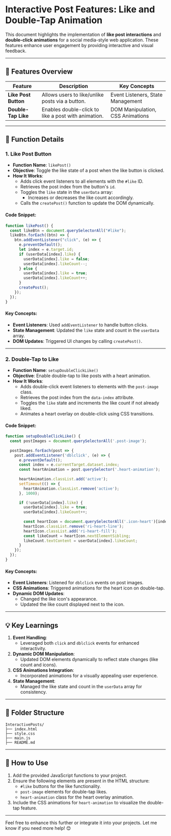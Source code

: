 
# **Interactive Post Features: Like and Double-Tap Animation**

This document highlights the implementation of **like post interactions** and **double-click animations** for a social media-style web application. These features enhance user engagement by providing interactive and visual feedback.

---

## **📂 Features Overview**

| **Feature**            | **Description**                                   | **Key Concepts**                  |
|-------------------------|---------------------------------------------------|------------------------------------|
| **Like Post Button**    | Allows users to like/unlike posts via a button.   | Event Listeners, State Management |
| **Double-Tap Like**     | Enables double-click to like a post with animation.| DOM Manipulation, CSS Animations  |

---

## **📝 Function Details**

### **1. Like Post Button**
- **Function Name**: `likePost()`
- **Objective**: Toggle the like state of a post when the like button is clicked.
- **How It Works**:
  - Adds click event listeners to all elements with the `#like` ID.
  - Retrieves the post index from the button's `id`.
  - Toggles the `like` state in the `userData` array:
    - Increases or decreases the like count accordingly.
  - Calls the `createPost()` function to update the DOM dynamically.

#### **Code Snippet**:
```javascript
function likePost() {
  const likeBtn = document.querySelectorAll("#like");
  likeBtn.forEach((btn) => {
    btn.addEventListener("click", (e) => {
      e.preventDefault();
      let index = e.target.id;
      if (userData[index].like) {
        userData[index].like = false;
        userData[index].likeCount--;
      } else {
        userData[index].like = true;
        userData[index].likeCount++;
      }
      createPost();
    });
  });
}
```

#### **Key Concepts**:
- **Event Listeners**: Used `addEventListener` to handle button clicks.
- **State Management**: Updated the `like` state and count in the `userData` array.
- **DOM Updates**: Triggered UI changes by calling `createPost()`.

---

### **2. Double-Tap to Like**
- **Function Name**: `setupDoubleClickLike()`
- **Objective**: Enable double-tap to like posts with a heart animation.
- **How It Works**:
  - Adds double-click event listeners to elements with the `post-image` class.
  - Retrieves the post index from the `data-index` attribute.
  - Toggles the `like` state and increments the like count if not already liked.
  - Animates a heart overlay on double-click using CSS transitions.

#### **Code Snippet**:
```javascript
function setupDoubleClickLike() {
  const postImages = document.querySelectorAll('.post-image');
  
  postImages.forEach(post => {
    post.addEventListener('dblclick', (e) => {
      e.preventDefault();
      const index = e.currentTarget.dataset.index;
      const heartAnimation = post.querySelector('.heart-animation');
      
      heartAnimation.classList.add('active');
      setTimeout(() => {
        heartAnimation.classList.remove('active');
      }, 1000);

      if (!userData[index].like) {
        userData[index].like = true;
        userData[index].likeCount++;
        
        const heartIcon = document.querySelectorAll('.icon-heart')[index];
        heartIcon.classList.remove('ri-heart-line');
        heartIcon.classList.add('ri-heart-fill');
        const likeCount = heartIcon.nextElementSibling;
        likeCount.textContent = userData[index].likeCount;
      }
    });
  });
}
```

#### **Key Concepts**:
- **Event Listeners**: Listened for `dblclick` events on post images.
- **CSS Animations**: Triggered animations for the heart icon on double-tap.
- **Dynamic DOM Updates**:
  - Changed the like icon's appearance.
  - Updated the like count displayed next to the icon.

---

## **💡 Key Learnings**
1. **Event Handling**:
   - Leveraged both `click` and `dblclick` events for enhanced interactivity.
2. **Dynamic DOM Manipulation**:
   - Updated DOM elements dynamically to reflect state changes (like count and icons).
3. **CSS Animations Integration**:
   - Incorporated animations for a visually appealing user experience.
4. **State Management**:
   - Managed the like state and count in the `userData` array for consistency.

---

## **📂 Folder Structure**

```plaintext
InteractivePosts/
├── index.html
├── style.css
├── main.js
├── README.md
```

---

## **🚀 How to Use**
1. Add the provided JavaScript functions to your project.
2. Ensure the following elements are present in the HTML structure:
   - `#like` buttons for the like functionality.
   - `post-image` elements for double-tap likes.
   - `heart-animation` class for the heart overlay animation.
3. Include the CSS animations for `heart-animation` to visualize the double-tap feature.

---

Feel free to enhance this further or integrate it into your projects. Let me know if you need more help! 😊